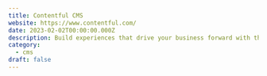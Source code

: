 ```yaml
---
title: Contentful CMS
website: https://www.contentful.com/
date: 2023-02-02T00:00:00.000Z
description: Build experiences that drive your business forward with the composable content platform
category: 
  - cms
draft: false
---
```

